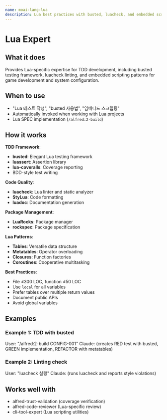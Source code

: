 ```yaml
---
name: moai-lang-lua
description: Lua best practices with busted, luacheck, and embedded scripting patterns
---
```


# Lua Expert

## What it does

Provides Lua-specific expertise for TDD development, including busted testing framework, luacheck linting, and embedded scripting patterns for game development and system configuration.

## When to use

- "Lua 테스트 작성", "busted 사용법", "임베디드 스크립팅"
- Automatically invoked when working with Lua projects
- Lua SPEC implementation (`/alfred:2-build`)

## How it works

**TDD Framework**:
- **busted**: Elegant Lua testing framework
- **luassert**: Assertion library
- **lua-coveralls**: Coverage reporting
- BDD-style test writing

**Code Quality**:
- **luacheck**: Lua linter and static analyzer
- **StyLua**: Code formatting
- **luadoc**: Documentation generation

**Package Management**:
- **LuaRocks**: Package manager
- **rockspec**: Package specification

**Lua Patterns**:
- **Tables**: Versatile data structure
- **Metatables**: Operator overloading
- **Closures**: Function factories
- **Coroutines**: Cooperative multitasking

**Best Practices**:
- File ≤300 LOC, function ≤50 LOC
- Use `local` for all variables
- Prefer tables over multiple return values
- Document public APIs
- Avoid global variables

## Examples

### Example 1: TDD with busted
User: "/alfred:2-build CONFIG-001"
Claude: (creates RED test with busted, GREEN implementation, REFACTOR with metatables)

### Example 2: Linting check
User: "luacheck 실행"
Claude: (runs luacheck and reports style violations)

## Works well with

- alfred-trust-validation (coverage verification)
- alfred-code-reviewer (Lua-specific review)
- cli-tool-expert (Lua scripting utilities)
